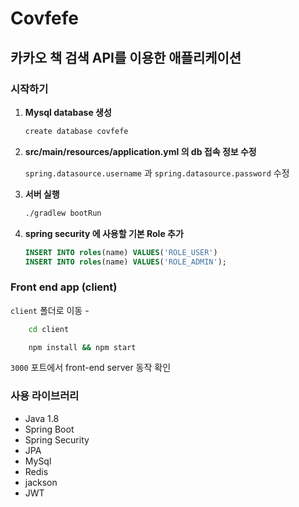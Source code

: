 # Covfefe

## 카카오 책 검색 API를 이용한 애플리케이션

### 시작하기 

1. **Mysql database 생성**

    ```bash
    create database covfefe
    ```

2. **src/main/resources/application.yml 의 db 접속 정보 수정**

    `spring.datasource.username` 과 `spring.datasource.password` 수정

3. **서버 실행**

    ```bash
    ./gradlew bootRun
    ```
    
4. **spring security 에 사용할 기본 Role 추가**

    ```sql
    INSERT INTO roles(name) VALUES('ROLE_USER')
    INSERT INTO roles(name) VALUES('ROLE_ADMIN');
    ```

### Front end app (client)
`client` 폴더로 이동 -

```bash
    cd client
```

```bash
    npm install && npm start
```

`3000` 포트에서 front-end server 동작 확인

### 사용 라이브러리 

- Java 1.8
- Spring Boot
- Spring Security
- JPA
- MySql
- Redis
- jackson
- JWT

